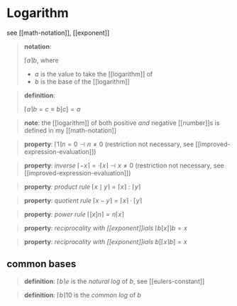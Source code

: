 # Logarithm

see [[math-notation]], [[exponent]]

> **notation**:
>
> $\lceil a \rceil b$, where
>
> - $a$ is the value to take the [[logarithm]] of
> - $b$ is the base of the [[logarithm]]

> **definition**:
>
> $\lceil a \rceil b = c \equiv b[c] = a$

> **note**: the [[logarithm]] of both positive _and_ negative [[number]]s is defined in my [[math-notation]]

> **property**: $\lceil 1 \rceil n = 0 \dashv n \ne 0$ (restriction not necessary, see [[improved-expression-evaluation]])

> **property**: _inverse_ $\lceil -x \rceil = \cdot \lceil x \rceil \dashv x \ne 0$ (restriction not necessary, see [[improved-expression-evaluation]])

> **property**: _product rule_ $\lceil x \mid y \rceil = \lceil x \rceil : \lceil y \rceil$

> **property**: _quotient rule_ $\lceil x - y \rceil = \lceil x \rceil \cdot \lceil y \rceil$

> **property**: _power rule_ $\lceil [x]n \rceil = n \lceil x \rceil$

> **property**: _reciprocality with [[exponent]]ials_ $\lceil b[x] \rceil b = x$

> **property**: _reciprocality with [[exponent]]ials_ $b[\lceil x \rceil b] = x$

## common bases

> **definition**: $\lceil b \rceil e$ is the _natural log_ of $b$, see [[eulers-constant]]

> **definition**: $\lceil b \rceil 10$ is the _common log_ of $b$
